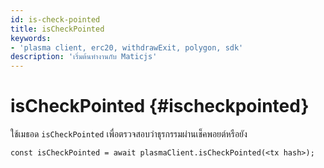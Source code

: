 ```yaml
---
id: is-check-pointed
title: isCheckPointed
keywords:
- 'plasma client, erc20, withdrawExit, polygon, sdk'
description: 'เริ่มต้นทำงานกับ Maticjs'
---
```


# isCheckPointed {#ischeckpointed}

ใช้เมธอด `isCheckPointed` เพื่อตรวจสอบว่าธุรกรรมผ่านเช็คพอยต์หรือยัง

```
const isCheckPointed = await plasmaClient.isCheckPointed(<tx hash>);
```

